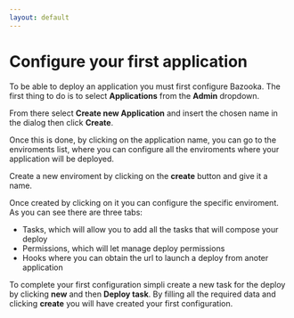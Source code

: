 ```yaml
---
layout: default
---
```


# Configure your first application

To be able to deploy an application you must first configure Bazooka. The first thing to do is to select **Applications** from the **Admin** dropdown.

From there select **Create new Application** and insert the chosen name in the dialog then click **Create**.

Once this is done, by clicking on the application name, you can go to the enviroments list, where you can configure all the enviroments where your application will be deployed.

Create a new enviroment by clicking on the **create** button and give it a name.

Once created by clicking on it you can configure the specific enviroment. As you can see there are three tabs:

- Tasks, which will allow you to add all the tasks that will compose your deploy
- Permissions, which will let manage deploy permissions
- Hooks where you can obtain the url to launch a deploy from anoter application

To complete your first configuration simpli create a new task for the deploy by clicking **new** and then **Deploy task**. By filling all the required data and clicking **create** you will have created your first configuration.
